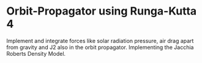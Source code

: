 # Orbit-Propagator using Runga-Kutta 4
 Implement and integrate forces like solar radiation pressure, air drag apart from gravity and J2 also in the orbit propagator. Implementing the Jacchia Roberts Density Model.
